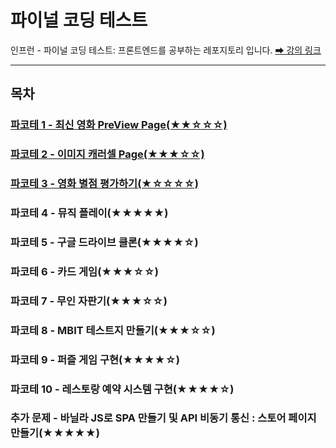 # 파이널 코딩 테스트

인프런 - 파이널 코딩 테스트: 프론트엔드를 공부하는 레포지토리 입니다.
[➡ 강의 링크](https://www.inflearn.com/course/프론트엔드-파이널-코딩테스트/)

---

## 목차

### [파코테 1 - 최신 영화 PreView Page(★★☆☆☆)](https://github.com/hj9118/final-coding-test/tree/main/01.boxOffice)

### [파코테 2 - 이미지 캐러셀 Page(★★★☆☆)](https://github.com/hj9118/final-coding-test/tree/main/02.imageCarousel)

### [파코테 3 - 영화 별점 평가하기(★☆☆☆☆)](https://github.com/hj9118/final-coding-test/tree/main/03.movieStar)

### 파코테 4 - 뮤직 플레이(★★★★★)

### 파코테 5 - 구글 드라이브 클론(★★★★☆)

### 파코테 6 - 카드 게임(★★★☆☆)

### 파코테 7 - 무인 자판기(★★★☆☆)

### 파코테 8 - MBIT 테스트지 만들기(★★★☆☆)

### 파코테 9 - 퍼즐 게임 구현(★★★★☆)

### 파코테 10 - 레스토랑 예약 시스템 구현(★★★★☆)

### 추가 문제 - 바닐라 JS로 SPA 만들기 및 API 비동기 통신 : 스토어 페이지 만들기(★★★★★)
